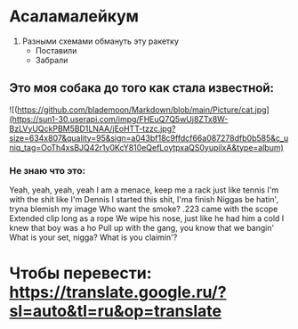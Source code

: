# Асаламалейкум
1. Разными схемами обмануть эту ракетку
   - Поставили
   - Забрали
## Это моя собака до того как стала известной:         
![(https://github.com/blademoon/Markdown/blob/main/Picture/cat.jpg](https://sun1-30.userapi.com/impg/FHEuQ7Q5wUj8ZTx8W-BzLVyUQckPBM5BD1LNAA/jEoHTT-tzzc.jpg?size=634x807&quality=95&sign=a043bf18c9ffdcf66a087278dfb0b585&c_uniq_tag=OoTh4xsBJQ42r1y0KcY810eQefLoytpxaQS0yupilxA&type=album)
### Не знаю что это: 
Yeah, yeah, yeah, yeah
I am a menace, keep me a rack just like tennis
I'm with the shit like I'm Dennis
I started this shit, I'ma finish
Niggas be hatin', tryna blemish my image
Who want the smoke? .223 came with the scope
Extended clip long as a rope
We wipe his nose, just like he had him a cold
I knew that boy was a ho
Pull up with the gang, you know that we bangin'
What is your set, nigga? What is you claimin'?

# Чтобы перевести: <https://translate.google.ru/?sl=auto&tl=ru&op=translate>
